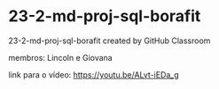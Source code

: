 # 23-2-md-proj-sql-borafit
23-2-md-proj-sql-borafit created by GitHub Classroom

membros: Lincoln e Giovana

link para o vídeo: https://youtu.be/ALvt-iEDa_g